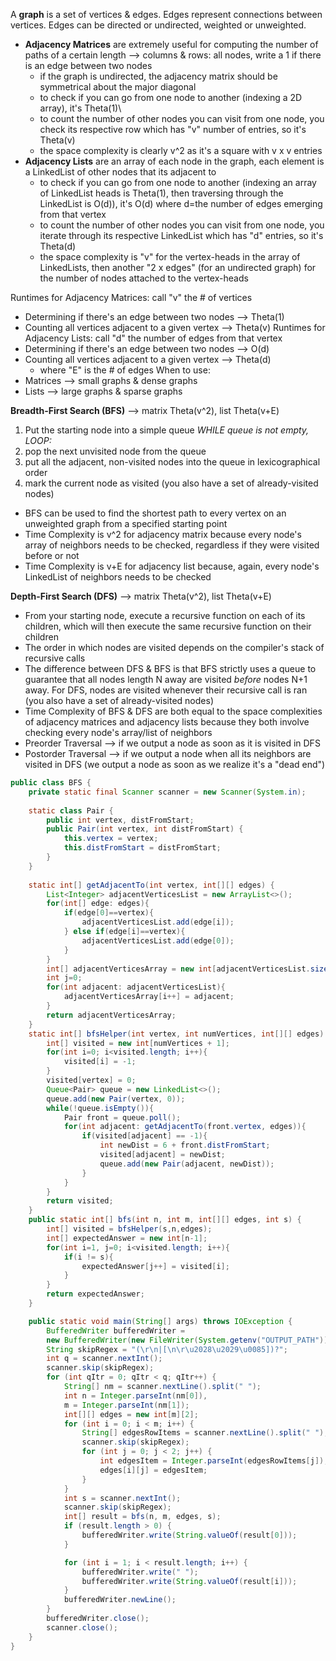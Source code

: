 A **graph** is a set of vertices & edges. Edges represent connections between vertices. Edges can be directed or undirected, weighted or unweighted. 
- **Adjacency Matrices** are extremely useful for computing the number of paths of a certain length --> columns & rows: all nodes, write a 1 if there is an edge between two nodes
	- if the graph is undirected, the adjacency matrix should be symmetrical about the major diagonal
	- to check if you can go from one node to another (indexing a 2D array), it's Theta(1)\
	- to count the number of other nodes you can visit from one node, you check its respective row which has "v" number of entries, so it's Theta(v)
	- the space complexity is clearly v^2 as it's a square with v x v entries
- **Adjacency Lists** are an array of each node in the graph, each element is a LinkedList of other nodes that its adjacent to
	- to check if you can go from one node to another (indexing an array of LinkedList heads is Theta(1), then traversing through the LinkedList is O(d)), it's O(d) where d=the number of edges emerging from that vertex
	- to count the number of other nodes you can visit from one node, you iterate through its respective LinkedList which has "d" entries, so it's Theta(d)
	- the space complexity is "v" for the vertex-heads in the array of LinkedLists, then another "2 x edges" (for an undirected graph) for the number of nodes attached to the vertex-heads

Runtimes for Adjacency Matrices:  call "v" the # of vertices
- Determining if there's an edge between two nodes --> Theta(1)
- Counting all vertices adjacent to a given vertex --> Theta(v)
Runtimes for Adjacency Lists:  call "d" the number of edges from that vertex
- Determining if there's an edge between two nodes --> O(d)
- Counting all vertices adjacent to a given vertex --> Theta(d)
	- where "E" is the # of edges
When to use:
- Matrices --> small graphs & dense graphs
- Lists --> large graphs & sparse graphs

**Breadth-First Search (BFS)** --> matrix Theta(v^2), list Theta(v+E)
1. Put the starting node into a simple queue
*WHILE queue is not empty, LOOP:*
2. pop the next unvisited node from the queue 
3. put all the adjacent, non-visited nodes into the queue in lexicographical order
4. mark the current node as visited
(you also have a set of already-visited nodes)
* BFS can be used to find the shortest path to every vertex on an unweighted graph from a specified starting point
* Time Complexity is v^2 for adjacency matrix because every node's array of neighbors needs to be checked, regardless if they were visited before or not
* Time Complexity is v+E for adjacency list because, again, every node's LinkedList of neighbors needs to be checked

**Depth-First Search (DFS)** --> matrix Theta(v^2), list Theta(v+E)
* From your starting node, execute a recursive function on each of its children, which will then execute the same recursive function on their children
* The order in which nodes are visited depends on the compiler's stack of recursive calls
* The difference between DFS & BFS is that BFS strictly uses a queue to guarantee that all nodes length N away are visited *before* nodes N+1 away. For DFS, nodes are visited whenever their recursive call is ran
(you also have a set of already-visited nodes)
* Time Complexity of BFS & DFS are both equal to the space complexities of adjacency matrices and adjacency lists because they both involve checking every node's array/list of neighbors
* Preorder Traversal --> if we output a node as soon as it is visited in DFS
* Postorder Traversal --> if we output a node when all its neighbors are visited in DFS (we output a node as soon as we realize it's a "dead end")

```java
public class BFS {  
	private static final Scanner scanner = new Scanner(System.in);  
	
	static class Pair {  
		public int vertex, distFromStart; 
		public Pair(int vertex, int distFromStart) {  
			this.vertex = vertex;  
			this.distFromStart = distFromStart;  
		}  
	}  
	
	static int[] getAdjacentTo(int vertex, int[][] edges) {  
		List<Integer> adjacentVerticesList = new ArrayList<>();
		for(int[] edge: edges){
			if(edge[0]==vertex){
				adjacentVerticesList.add(edge[i]);
			} else if(edge[i]==vertex){
				adjacentVerticesList.add(edge[0]);
			}
		} 
		int[] adjacentVerticesArray = new int[adjacentVerticesList.size()];
		int j=0;
		for(int adjacent: adjacentVerticesList){
			adjacentVerticesArray[i++] = adjacent;
		}
		return adjacentVerticesArray;
	}  
	static int[] bfsHelper(int vertex, int numVertices, int[][] edges) {  
		int[] visited = new int[numVertices + 1];
		for(int i=0; i<visited.length; i++){
			visited[i] = -1;
		}
		visited[vertex] = 0;
		Queue<Pair> queue = new LinkedList<>();
		queue.add(new Pair(vertex, 0));
		while(!queue.isEmpty()){
			Pair front = queue.poll();
			for(int adjacent: getAdjacentTo(front.vertex, edges)){
				if(visited[adjacent] == -1){
					int newDist = 6 + front.distFromStart;
					visited[adjacent] = newDist;
					queue.add(new Pair(adjacent, newDist));
				}
			}
		}
		return visited;
	}  
	public static int[] bfs(int n, int m, int[][] edges, int s) {  
		int[] visited = bfsHelper(s,n,edges);
		int[] expectedAnswer = new int[n-1];
		for(int i=1, j=0; i<visited.length; i++){
			if(i != s){
				expectedAnswer[j++] = visited[i];
			}
		}
		return expectedAnswer;
	}  

	public static void main(String[] args) throws IOException {  
		BufferedWriter bufferedWriter =  
		new BufferedWriter(new FileWriter(System.getenv("OUTPUT_PATH")));  
		String skipRegex = "(\r\n|[\n\r\u2028\u2029\u0085])?";  
		int q = scanner.nextInt();  
		scanner.skip(skipRegex);  
		for (int qItr = 0; qItr < q; qItr++) {  
			String[] nm = scanner.nextLine().split(" ");  
			int n = Integer.parseInt(nm[0]),  
			m = Integer.parseInt(nm[1]);  
			int[][] edges = new int[m][2];  
			for (int i = 0; i < m; i++) {  
				String[] edgesRowItems = scanner.nextLine().split(" ");  
				scanner.skip(skipRegex);  
				for (int j = 0; j < 2; j++) {  
					int edgesItem = Integer.parseInt(edgesRowItems[j]);  
					edges[i][j] = edgesItem;  
				}  
			}  
			int s = scanner.nextInt();  
			scanner.skip(skipRegex);  
			int[] result = bfs(n, m, edges, s);  
			if (result.length > 0) {  
				bufferedWriter.write(String.valueOf(result[0]));  
			}

			for (int i = 1; i < result.length; i++) {  
				bufferedWriter.write(" ");  
				bufferedWriter.write(String.valueOf(result[i]));  
			}  
			bufferedWriter.newLine();  
		}  
		bufferedWriter.close();  
		scanner.close();  
	}  
}
```